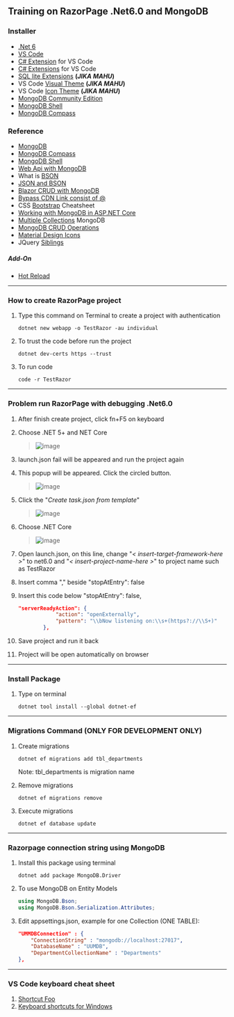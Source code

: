 ## Training on RazorPage .Net6.0 and MongoDB

### Installer
* [.Net 6](https://dotnet.microsoft.com/en-us/download/dotnet/6.0)
* [VS Code](https://code.visualstudio.com/download)
* [C# Extension](https://marketplace.visualstudio.com/items?itemName=ms-dotnettools.csharp) for VS Code
* [C# Extensions](https://marketplace.visualstudio.com/items?itemName=kreativ-software.csharpextensions) for VS Code
* [SQL lite Extensions](https://marketplace.visualstudio.com/items?itemName=qwtel.sqlite-viewer) **(*JIKA MAHU*)**
* VS Code [Visual Theme](https://marketplace.visualstudio.com/items?itemName=zhuangtongfa.Material-theme) **(*JIKA MAHU*)**
* VS Code [Icon Theme](https://marketplace.visualstudio.com/items?itemName=PKief.material-icon-theme) **(*JIKA MAHU*)**
* [MongoDB Community Edition](https://fastdl.mongodb.org/windows/mongodb-windows-x86_64-5.0.8-signed.msi)
* [MongoDB Shell](https://www.mongodb.com/try/download/shell)
* [MongoDB Compass](https://www.mongodb.com/try/download/compass)


### Reference
* [MongoDB](https://www.mongodb.com/docs/manual/tutorial/install-mongodb-on-windows/)
* [MongoDB Compass](https://www.guru99.com/installation-configuration-mongodb.html)
* [MongoDB Shell](https://www.mongodb.com/docs/mongodb-shell/)
* [Web Api with MongoDB](https://docs.microsoft.com/en-us/aspnet/core/tutorials/first-mongo-app?view=aspnetcore-6.0&tabs=visual-studio-code)
* What is [BSON](https://www.mongodb.com/basics/bson#:~:text=BSON%20stands%20for%20Binary%20Javascript,binary%20formats%2C%20like%20Protocol%20Buffers.)
* [JSON and BSON](https://www.mongodb.com/json-and-bson)
* [Blazor CRUD with MongoDB](https://www.c-sharpcorner.com/article/blazor-crud-using-mongodb/)
* [Bypass CDN Link consist of @](https://stackoverflow.com/questions/67969553/how-to-get-cdn-with-in-it-in-cshtmlrazor-page)
* CSS [Bootstrap](https://getbootstrap.com/docs/5.2/getting-started/introduction/) Cheatsheet
* [Working with MongoDB in ASP.NET Core](https://codewithmukesh.com/blog/mongodb-in-aspnet-core/)
* [Multiple Collections](https://stackoverflow.com/questions/63648217/asp-net-core-web-api-and-mongodb-with-multiple-collections) MongoDB
* [MongoDB CRUD Operations](https://www.mongodb.com/docs/manual/crud/)
* [Material Design Icons](https://pictogrammers.github.io/@mdi/font/6.5.95/)
* JQuery [Siblings](https://www.w3schools.com/jquery/jquery_traversing_siblings.asp)

##### Add-On
* [Hot Reload](https://www.massivepixel.co/2019-02-12-razor-page-watcher/2019-02-12-razor-page-watcher/)

***


### How to create RazorPage project

1. Type this command on Terminal to create a project with authentication

    ```console 
    dotnet new webapp -o TestRazor -au individual
    ``` 

2. To trust the code before run the project

    ```console 
    dotnet dev-certs https --trust
    ``` 

3. To run code
    
    ```console 
    code -r TestRazor
    ``` 

***

### Problem run RazorPage with debugging .Net6.0

1. After finish create project, click fn+F5 on keyboard
2. Choose .NET 5+ and NET Core
    > ![image](https://user-images.githubusercontent.com/47632993/169677721-e83e5164-b87d-4eec-8432-1a0e8c3107a9.png)
3. launch.json fail will be appeared and run the project again
4. This popup will be appeared. Click the circled button.
    > ![image](https://user-images.githubusercontent.com/47632993/169677792-b97e0fe3-54f0-4279-a143-fd7132fab634.png)
5. Click the "*Create task.json from template*"
    > ![image](https://user-images.githubusercontent.com/47632993/169677806-a6aa8a5f-2e53-410a-a139-60d3bd381310.png)
6. Choose .NET Core
    > ![image](https://user-images.githubusercontent.com/47632993/169677866-88c9e586-3fb6-4c8f-a4a1-dfa774be4dc2.png)
7. Open launch.json, on this line, change "*< insert-target-framework-here >*" to net6.0 and "*< insert-project-name-here >*" to project name such as TestRazor
8. Insert comma "," beside "stopAtEntry": false
9. Insert this code below "stopAtEntry": false,
    
    ```JSON 
    "serverReadyAction": {
                "action": "openExternally",
                "pattern": "\\bNow listening on:\\s+(https?://\\S+)"
            },
    ```
10. Save project and run it back
11. Project will be open automatically on browser

***

### Install Package

1. Type on terminal
    
    ```console
    dotnet tool install --global dotnet-ef 
    ```

***

### Migrations Command **(ONLY FOR DEVELOPMENT ONLY)**

1. Create migrations
    
    ```console
    dotnet ef migrations add tbl_departments   
    ```
    Note: tbl_departments is migration name

2. Remove migrations
    
    ```console
    dotnet ef migrations remove
    ```
    
3. Execute migrations
    
    ```console
    dotnet ef database update
    ```

***

### Razorpage connection string using MongoDB  

1. Install this package using terminal
    
    ```console
    dotnet add package MongoDB.Driver
    ```
2. To use MongoDB on Entity Models

    ```c#
    using MongoDB.Bson;
    using MongoDB.Bson.Serialization.Attributes;
    ```

3. Edit appsettings.json, example for one Collection (ONE TABLE):

    ```JSON
    "UMMDBConnection" : {
        "ConnectionString" : "mongodb://localhost:27017",
        "DatabaseName" : "UUMDB",
        "DepartmentCollectionName" : "Departments"
    },
    ```

***

### VS Code keyboard cheat sheet

1. [Shortcut Foo](https://www.shortcutfoo.com/app/dojos/vscode-win/cheatsheet)
2. [Keyboard shortcuts for Windows](https://code.visualstudio.com/shortcuts/keyboard-shortcuts-windows.pdf)
